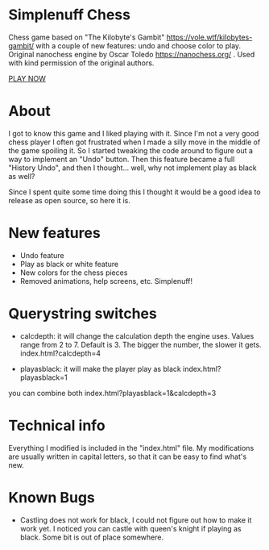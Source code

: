# Simplenuff Chess

Chess game based on "The Kilobyte's Gambit" https://vole.wtf/kilobytes-gambit/ with a couple of new features: undo and choose color to play. Original nanochess engine by Oscar Toledo https://nanochess.org/ . Used with kind permission of the original authors.

[PLAY NOW](https://gallargit.github.io/SimplenuffChess/)

# About
I got to know this game and I liked playing with it. Since I'm not a very good chess player I often got frustrated when I made a silly move in the middle of the game spoiling it. So I started tweaking the code around to figure out a way to implement an "Undo" button. Then this feature became a full "History Undo", and then I thought... well, why not implement play as black as well?

Since I spent quite some time doing this I thought it would be a good idea to release as open source, so here it is.

# New features
- Undo feature
- Play as black or white feature
- New colors for the chess pieces
- Removed animations, help screens, etc. Simplenuff!

# Querystring switches
- calcdepth: it will change the calculation depth the engine uses. Values range from 2 to 7. Default is 3. The bigger the number, the slower it gets.
index.html?calcdepth=4

- playasblack: it will make the player play as black
index.html?playasblack=1

you can combine both
index.html?playasblack=1&calcdepth=3

# Technical info
Everything I modified is included in the "index.html" file. My modifications are usually written in capital letters, so that it can be easy to find what's new.

# Known Bugs
- Castling does not work for black, I could not figure out how to make it work yet. I noticed you can castle with queen's knight if playing as black. Some bit is out of place somewhere.

